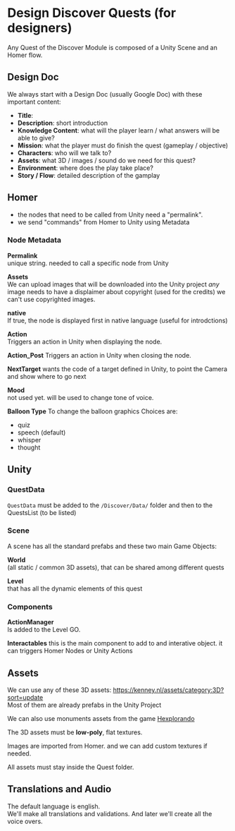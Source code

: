 # Design Discover Quests (for designers)

Any Quest of the Discover Module is composed of a Unity Scene and an Homer flow.


## Design Doc
We always start with a Design Doc (usually Google Doc) with these important content:

- **Title**:
- **Description**: short introduction 
- **Knowledge Content**: what will the player learn / what answers will be able to give?
- **Mission**: what the player must do finish the quest (gameplay / objective)
- **Characters**: who will we talk to?
- **Assets**: what 3D / images / sound do we need for this quest?
- **Environment**: where does the play take place?
- **Story / Flow**: detailed description of the gamplay

## Homer

- the nodes that need to be called from Unity need a "permalink".
- we send "commands" from Homer to Unity using Metadata

### Node Metadata

**Permalink**  
unique string. needed to call a specific node from Unity

**Assets**  
We can upload images that will be downloaded into the Unity project
_any_ image needs to have a displaimer about copyright (used for the credits)
we can't use copyrighted images.

**native**  
If true, the node is displayed first in native language (useful for introdctions)

**Action**  
Triggers an action in Unity when displaying the node.

**Action_Post** 
Triggers an action in Unity when closing the node.

**NextTarget**
wants the code of a target defined in Unity, to point the Camera and show where to go next

**Mood**  
not used yet. will be used to change tone of voice.

**Balloon Type**
To change the balloon graphics
Choices are:

- quiz
- speech (default)
- whisper
- thought

## Unity

### QuestData
`QuestData` must be added to the `/Discover/Data/` folder and then to the QuestsList (to be listed)

### Scene
A scene has all the standard prefabs and these two main Game Objects:

**World**  
(all static / common 3D assets), that can be shared among different quests

**Level**  
that has all the dynamic elements of this quest

### Components
**ActionManager**  
Is added to the Level GO.

**Interactables**
this is the main component to add to and interative object.
it can triggers Homer Nodes or Unity Actions

## Assets
We can use any of these 3D assets: <https://kenney.nl/assets/category:3D?sort=update>    
Most of them are already prefabs in the Unity Project

We can also use monuments assets from the game [Hexplorando](https://store.steampowered.com/app/2736590/Hexplorando/)

The 3D assets must be **low-poly**, flat textures.

Images are imported from Homer. and we can add custom textures if needed.

All assets must stay inside the Quest folder.

## Translations and Audio

The default language is english.  
We'll make all translations and validations.
And later we'll create all the voice overs.

